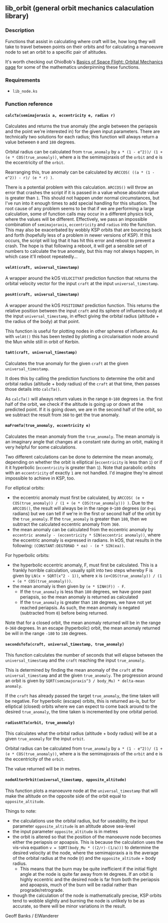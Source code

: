 ## lib\_orbit (general orbit mechanics calaculation library)

### Description

Functions that assist in calculating where craft will be, how long they will take to travel between points on their orbits and for calculating a manoeuvre node to set an orbit to a specific pair of altitudes.

It's worth checking out OhioBob's [Basics of Space Flight: Orbital Mechanics page](http://www.braeunig.us/space/orbmech.htm) for some of the mathematics underpinning these functions.

### Requirements

 * `lib_node.ks`

### Function reference

#### `calcTa(semimajoraxis a, eccentricity e, radius r)`

Calculates and returns the true anomaly (the angle between the periapsis and the point we're interested in) for the given input parameters. There are technically two solutions for each radius; this function will always return a value between `0` and `180` degrees.

Orbital radius can be calculated from `true_anomaly` by `a * (1 - e^2))/ (1 + (e * COS(true_anomaly))`, where a is the semimajoraxis of the `orbit` and e is the eccentricity of the `orbit`.

Rearranging this, true anomaly can be calculated by `ARCCOS( ((a * (1 - e^2)) - r)/ (e * r) )`.

There is a potential problem with this calculation. `ARCCOS()` will throw an error that crashes the script if it is passed in a value whose absolute value is greater than `1`. This should not happen under normal circumstances, but I've run into it enough times to add special handling for this situation. The root cause of any problem seems to be that if we are performing a large calculation, some of function calls may occur in a different physics tick, where the values will be different. Effectively, we pass an impossible combination of `semimajoraxis`, `eccentricity` and `radius` into the function. This may also be exacerbated by wobbly KSP orbits that are bouncing back and forth (hopefully less of a problem in newer versions of KSP). If this occurs, the script will log that it has hit this error and reboot to prevent a crash. The hope is that following a reboot, it will get a sensible set of numbers to calculate the true anomaly, but this may not always happen, in which case it'll reboot repeatedly...

#### `velAt(craft, universal_timestamp)`

A wrapper around the kOS `VELOCITYAT` prediction function that returns the orbital velocity vector for the input `craft` at the input `universal_timestamp`.

#### `posAt(craft, universal_timestamp)`

A wrapper around the kOS `POSITIONAT` prediction function. This returns the relative position between the input `craft` and its sphere of influence body at the input `universal_timestamp`, in effect giving the orbital radius (altitude + the radius of the body) at that point.

This function is useful for plotting nodes in other spheres of influence. As with `velAt()` this has been tested by plotting a circularisation node around the Mun while still in orbit of Kerbin.

#### `taAt(craft, universal_timestamp)`

Calculates the true anomaly for the given `craft` at the given `universal_timestamp`.

It does this by calling the prediction functions to determine the orbit and orbital radius (altitude + body radius) of the `craft` at that time, then passes those details into `calcTa()`.

As `calcTa()` will always return values in the range `0`-`180` degrees i.e. the first half of the orbit, we check if the altitude is going up or down at the predicted point. If it is going down, we are in the second half of the orbit, so we subtract the result from `360` to get the true anomaly.

#### `maFromTa(true_anomaly, eccentricity e)`

Calculates the mean anomaly from the `true_anomaly`. The mean anomaly is an imaginary angle that changes at a constant rate during an orbit, making it very helpful for some calculations.

Two different calculations can be done to determine the mean anomaly, depending on whether the orbit is elliptical (`eccentricity` is less than `1`) or if it it hyperbolic (`eccentricity` is greater than `1`). Note that parabolic orbits with an `eccentricity` of exactly `1` are not handled. I'd imagine they're almost impossible to achieve in KSP, too.

For elliptical orbits:
* the eccentric anomaly must first be calculated, by `ARCCOS( (e + COS(true_anomaly)) / (1 + (e * COS(true_anomaly))) )`. Due to the `ARCCOS()`, the result will always be in the range `0`-`180` degrees (or `0`-`pi` radians) but we can tell if we're in the first or second half of the orbit by the `true_anomaly`. If the `true_anomaly` is greater than `180`, then we subtract the calculated eccentric anomaly from `360`.
* the mean anomaly can be calculated from the eccentric anomaly by `eccentric anomaly - (eccentricity * SIN(eccentric anomaly))`, where the eccentric anomaly is expressed in radians. In kOS, that results in the following: `(CONSTANT:DEGTORAD * ea) - (e * SIN(ea))`.

For hyperbolic orbits:
* the hyperbolic eccentric anomaly, F, must first be calculated. This is a frankly horrible calculation, usually split into two steps whereby F is given by `LN(x + SQRT(x^2 - 1))`, where x is `(e+COS(true_anomaly)) / (1 + (e * COS(true_anomaly)))`.
* the mean anomaly is then given by `(e * SINH(F)) - F`.
  * If the `true_anomaly` is less than `180` degrees, we have gone past periapsis, so the mean anomaly is returned as calculated
  * If the `true_anomaly` is greater than `180` degrees, we have not yet reached periapsis. As such, the mean anomaly is negated (subtracted from `0`) before being returned.

Note that for a closed orbit, the mean anomaly returned will be in the range `0`-`360` degrees. In an escape (hyperbolic) orbit, the mean anomaly returned be will in the range `-180` to `180` degrees.

#### `secondsToTa(craft, universal_timestamp, true_anomaly)`

This function calculates the number of seconds that will elapse between the `universal_timestamp` and the `craft` reaching the input `true_anomaly`.

This is determined by finding the mean anomaly of the `craft` at the `universal_timestamp` and at the given `true_anomaly`. The progression around an orbit is given by `SQRT(semimajoraxis^3 / body_Mu) * delta-mean anomaly`.

If the `craft` has already passed the target `true_anomaly`, the time taken will be negative. For hyperbolic (escape) orbits, this is returned as-is, but for elliptical (closed) orbits where we can expect to come back around to the desired `true_anomaly`, the time taken is incremented by one orbital period. 

#### `radiusAtTa(orbit, true_anomaly)`

This calculates what the orbital radius (altitude + body radius) will be at a given `true_anomaly` for the input `orbit`.

Orbital radius can be calculated from `true_anomaly` by `a * (1 - e^2))/ (1 + (e * COS(true_anomaly))`, where a is the semimajoraxis of the `orbit` and e is the eccentricity of the `orbit`.

The value returned will be in metres.

#### `nodeAlterOrbit(universal_timestamp, opposite_altitude)`

This function plots a manoeuvre node at the `universal_timestamp` that will make the altitude on the opposite side of the orbit equal to `opposite_altitude`.

Things to note:
* the calculations use the orbital radius, but for useability, the input parameter `opposite_altitude` is an altitude above sea-level
* the input parameter `opposite_altitude` is in metres
* the orbit is altered so that the position of the manoeuvre node becomes either the periapsis or apoapsis. This is because the calculation uses the vis-viva equation `v = SQRT(body_Mu * ((2/r)-(1/a)))` to determine the desired velocity at the node, where the semimajoraxis a is the average of the orbital radius at the node (r) and the `opposite_altitude` + body radius.
  * This means that the burn may be quite inefficient if the initial flight angle at the node is quite far away from `90` degrees. If an orbit is highly eccentric and the desired node is far from both the periapsis and apoapsis, much of the burn will be radial rather than prograde/retrograde.
* though the calculation of the node is mathematically precise, KSP orbits tend to wobble slightly and burning the node is unlikely to be as accurate, so there will be minor variations in the result.

Geoff Banks / ElWanderer
